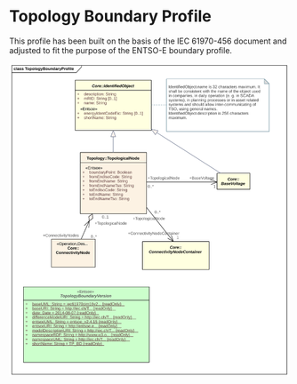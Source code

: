 # Topology Boundary Profile

This profile has been built on the basis of the IEC 61970-456 document and adjusted to fit the purpose of the ENTSO-E  boundary profile.

![Topology Boundary Profile](./TopologyBoundary.svg)